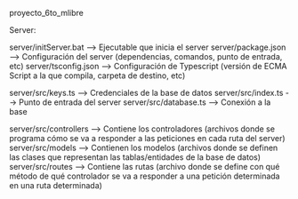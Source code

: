 proyecto_6to_mlibre


Server: 

server/initServer.bat --> Ejecutable que inicia el server
server/package.json --> Configuración del server (dependencias, comandos, punto de entrada, etc)
server/tsconfig.json --> Configuración de Typescript (versión de ECMA Script a la que compila, carpeta de destino, etc)

server/src/keys.ts --> Credenciales de la base de datos
server/src/index.ts --> Punto de entrada del server
server/src/database.ts --> Conexión a la base

server/src/controllers --> Contiene los controladores (archivos donde se programa cómo se va a responder a las peticiones en cada ruta del server)
server/src/models --> Contienen los modelos (archivos donde se definen las clases que representan las tablas/entidades de la base
de datos)
server/src/routes --> Contiene las rutas (archivo donde se define con qué método de qué controlador se va a responder a una petición determinada en una ruta determinada)

